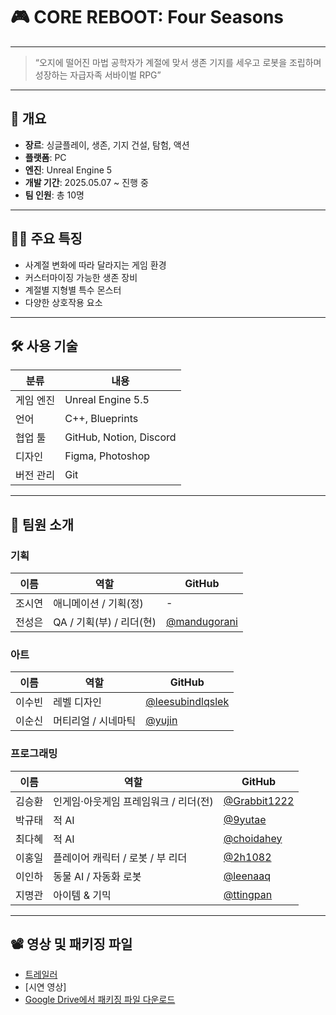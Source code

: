 # 🎮 CORE REBOOT: Four Seasons
---
> “오지에 떨어진 마법 공학자가 계절에 맞서 생존 기지를 세우고 로봇을 조립하며 성장하는 자급자족 서바이벌 RPG”
---
## 📌 개요

- **장르**: 싱글플레이, 생존, 기지 건설, 탐험, 액션
- **플랫폼**: PC
- **엔진**: Unreal Engine 5
- **개발 기간**: 2025.05.07 ~ 진행 중
- **팀 인원**: 총 10명
  
---
## 🧑‍💻 주요 특징

- 사계절 변화에 따라 달라지는 게임 환경​
- 커스터마이징 가능한 생존 장비​
- 계절별 지형별 특수 몬스터​
- 다양한 상호작용 요소
---

## 🛠️ 사용 기술

| 분류       | 내용                        |
|------------|-----------------------------|
| 게임 엔진   | Unreal Engine 5.5           |
| 언어       | C++, Blueprints             |
| 협업 툴    | GitHub, Notion, Discord     |
| 디자인     | Figma, Photoshop            |
| 버전 관리  | Git                         |
---

## 👥 팀원 소개

### 기획

| 이름     | 역할                              | GitHub |
|----------|-----------------------------------|--------|
| 조시연   | 애니메이션 / 기획(정)             | - |
| 전성은   | QA / 기획(부) / 리더(현)  | [@mandugorani](https://github.com/mandugorani) |

### 아트

| 이름     | 역할                   | GitHub |
|----------|------------------------|--------|
| 이수빈   | 레벨 디자인 | [@leesubindlqslek](https://github.com/leesubindlqslek) |
| 이순신   | 머티리얼 / 시네마틱 | [@yujin](https://github.com/yujin) |

### 프로그래밍

| 이름     | 역할                                         | GitHub |
|----------|----------------------------------------------|--------|
| 김승환   | 인게임·아웃게임 프레임워크 / 리더(전) | [@Grabbit1222](https://github.com/Grabbit1222) |
| 박규태   | 적 AI                                        | [@9yutae](https://github.com/9yutae) |
| 최다혜   | 적 AI                                        | [@choidahey](https://github.com/choidahey) |
| 이홍일   | 플레이어 캐릭터 / 로봇  / 부 리더             | [@2h1082](https://github.com/2h1082) |
| 이인하   | 동물 AI / 자동화 로봇                        | [@leenaaq](https://github.com/leenaaq) |
| 지명관   | 아이템 & 기믹                                | [@ttingpan](https://github.com/ttingpan) |


---

## 📽️ 영상 및 패키징 파일

- [트레일러](https://www.youtube.com/watch?v=YBkUOtBk9Gc)
- [시연 영상]
- [Google Drive에서 패키징 파일 다운로드](https://drive.google.com/file/d/1RSTlAKaQvj6pgG-_psZJq0-ThFH1vtaN/view?usp=sharing)


